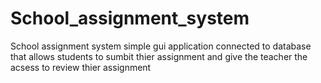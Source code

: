 # School_assignment_system
School assignment system
simple gui application connected to database that allows students to sumbit thier assignment and give the teacher the acsess to review thier assignment 
 
